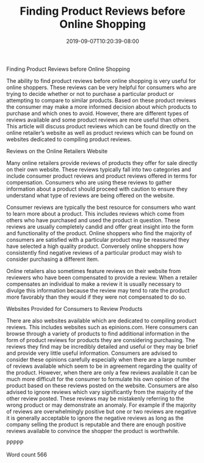 ﻿---
title: "Finding Product Reviews before Online Shopping"
date: 2019-09-07T10:20:39-08:00
description: "TXT Tips for Web Success"
featured_image: "/images/TXT.jpg"
tags: ["TXT"]
---

Finding Product Reviews before Online Shopping

The ability to find product reviews before online shopping is very useful for online shoppers. These reviews can be very helpful for consumers who are trying to decide whether or not to purchase a particular product or attempting to compare to similar products. Based on these product reviews the consumer may make a more informed decision about which products to purchase and which ones to avoid. However, there are different types of reviews available and some product reviews are more useful than others. This article will discuss product reviews which can be found directly on the online retailer’s website as well as product reviews which can be found on websites dedicated to compiling product reviews. 

Reviews on the Online Retailers Website

Many online retailers provide reviews of products they offer for sale directly on their own website. These reviews typically fall into two categories and include consumer product reviews and product reviews offered in terms for compensation. Consumers who are using these reviews to gather information about a product should proceed with caution to ensure they understand what type of reviews are being offered on the website.

Consumer reviews are typically the best resource for consumers who want to learn more about a product. This includes reviews which come from others who have purchased and used the product in question. These reviews are usually completely candid and offer great insight into the form and functionality of the product. Online shoppers who find the majority of consumers are satisfied with a particular product may be reassured they have selected a high quality product. Conversely online shoppers how consistently find negative reviews of a particular product may wish to consider purchasing a different item.

Online retailers also sometimes feature reviews on their website from reviewers who have been compensated to provide a review. When a retailer compensates an individual to make a review it is usually necessary to divulge this information because the review may tend to rate the product more favorably than they would if they were not compensated to do so. 

Websites Provided for Consumers to Review Products

There are also websites available which are dedicated to compiling product reviews. This includes websites such as epinions.com. Here consumers can browse through a variety of products to find additional information in the form of product reviews for products they are considering purchasing. The reviews they find may be incredibly detailed and useful or they may be brief and provide very little useful information. Consumers are advised to consider these opinions carefully especially when there are a large number of reviews available which seem to be in agreement regarding the quality of the product. However, when there are only a few reviews available it can be much more difficult for the consumer to formulate his own opinion of the product based on these reviews posted on the website. Consumers are also advised to ignore reviews which vary significantly from the majority of the other review posted. These reviews may be mistakenly referring to the wrong product or may demonstrate an anomaly. For example if the majority of reviews are overwhelmingly positive but one or two reviews are negative it is generally acceptable to ignore the negative reviews as long as the company selling the product is reputable and there are enough positive reviews available to convince the shopper the product is worthwhile. 

PPPPP

Word count 566

